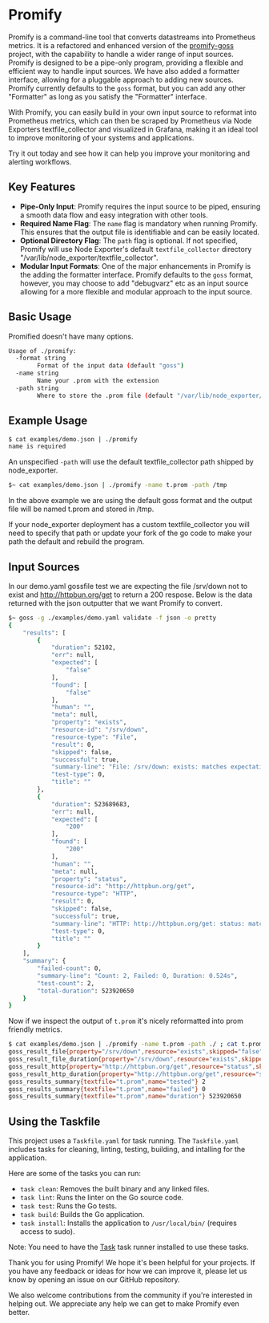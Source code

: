 
# Promify

Promify is a command-line tool that converts datastreams into Prometheus metrics. It is a refactored and enhanced version of the [promify-goss](https://github.com/waydago/promify-goss) project, with the capability to handle a wider range of input sources. Promify is designed to be a pipe-only program, providing a flexible and efficient way to handle input sources. We have also added a formatter interface, allowing for a pluggable approach to adding new sources. Promify currently defaults to the `goss` format, but you can add any other "Formatter" as long as you satisfy the "Formatter" interface.

With Promify, you can easily build in your own input source to reformat into Prometheus metrics, which can then be scraped by Prometheus via Node Exporters textfile_collector and visualized in Grafana, making it an ideal tool to improve monitoring of your systems and applications.

Try it out today and see how it can help you improve your monitoring and alerting workflows.

## Key Features

- **Pipe-Only Input**: Promify requires the input source to be piped, ensuring a smooth data flow and easy integration with other tools.
- **Required Name Flag**: The `name` flag is mandatory when running Promify. This ensures that the output file is identifiable and can be easily located.
- **Optional Directory Flag**: The `path` flag is optional. If not specified, Promify will use Node Exporter's default `textfile_collector` directory "/var/lib/node_exporter/textfile_collector".
- **Modular Input Formats**: One of the major enhancements in Promify is the adding the formatter interface. Promify defaults to the `goss` format, however, you may choose to add "debugvarz" etc as an input source allowing for a more flexible and modular approach to the input source.

## Basic Usage

Promified doesn't have many options.

```bash
Usage of ./promify:
  -format string
        Format of the input data (default "goss")
  -name string
        Name your .prom with the extension
  -path string
        Where to store the .prom file (default "/var/lib/node_exporter/textfile_collector")
```

## Example Usage

```bash
$ cat examples/demo.json | ./promify                                      
name is required
```

An unspecified `-path` will use the default textfile_collector path shipped by node_exporter.

```bash
$~ cat examples/demo.json | ./promify -name t.prom -path /tmp
```

In the above example we are using the default goss format and the output file will be named t.prom and stored in /tmp.

If your node_exporter deployment has a custom textfile_collector you will need to specify that path or update your fork of the go code to make your path the default and rebuild the program.

## Input Sources

In our demo.yaml gossfile test we are expecting the file /srv/down not to exist and <http://httpbun.org/get> to return a 200 respose. Below is the data returned with the json outputter that we want Promify to convert.

```bash
$~ goss -g ./examples/demo.yaml validate -f json -o pretty
{
    "results": [
        {
            "duration": 52102,
            "err": null,
            "expected": [
                "false"
            ],
            "found": [
                "false"
            ],
            "human": "",
            "meta": null,
            "property": "exists",
            "resource-id": "/srv/down",
            "resource-type": "File",
            "result": 0,
            "skipped": false,
            "successful": true,
            "summary-line": "File: /srv/down: exists: matches expectation: [false]",
            "test-type": 0,
            "title": ""
        },
        {
            "duration": 523689683,
            "err": null,
            "expected": [
                "200"
            ],
            "found": [
                "200"
            ],
            "human": "",
            "meta": null,
            "property": "status",
            "resource-id": "http://httpbun.org/get",
            "resource-type": "HTTP",
            "result": 0,
            "skipped": false,
            "successful": true,
            "summary-line": "HTTP: http://httpbun.org/get: status: matches expectation: [200]",
            "test-type": 0,
            "title": ""
        }
    ],
    "summary": {
        "failed-count": 0,
        "summary-line": "Count: 2, Failed: 0, Duration: 0.524s",
        "test-count": 2,
        "total-duration": 523920650
    }
}
```

Now if we inspect the output of `t.prom` it's nicely reformatted into prom friendly metrics.

```bash
$ cat examples/demo.json | ./promify -name t.prom -path ./ ; cat t.prom       
goss_result_file{property="/srv/down",resource="exists",skipped="false"} 0
goss_result_file_duration{property="/srv/down",resource="exists",skipped="false"} 52102
goss_result_http{property="http://httpbun.org/get",resource="status",skipped="false"} 0
goss_result_http_duration{property="http://httpbun.org/get",resource="status",skipped="false"} 523689683
goss_results_summary{textfile="t.prom",name="tested"} 2
goss_results_summary{textfile="t.prom",name="failed"} 0
goss_results_summary{textfile="t.prom",name="duration"} 523920650
```

## Using the Taskfile

This project uses a `Taskfile.yaml` for task running. The `Taskfile.yaml` includes tasks for cleaning, linting, testing, building, and intalling for the application.

Here are some of the tasks you can run:

- `task clean`: Removes the built binary and any linked files.
- `task lint`: Runs the linter on the Go source code.
- `task test`: Runs the Go tests.
- `task build`: Builds the Go application.
- `task install`: Installs the application to `/usr/local/bin/` (requires access to sudo).

Note: You need to have the [Task](https://taskfile.dev/#/installation) task runner installed to use these tasks.

Thank you for using Promify! We hope it's been helpful for your projects. If you have any feedback or ideas for how we can improve it, please let us know by opening an issue on our GitHub repository.

We also welcome contributions from the community if you're interested in helping out. We appreciate any help we can get to make Promify even better.
